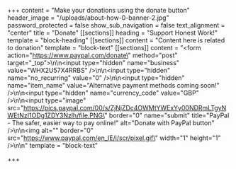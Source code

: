 +++
content = "Make your donations using the donate button"
header_image = "/uploads/about-how-0-banner-2.jpg"
password_protected = false
show_sub_navigation = false
text_alignment = "center"
title = "Donate"
[[sections]]
heading = "Support Honest Work!"
template = "block-heading"
[[sections]]
content = "Content here is related to donation"
template = "block-text"
[[sections]]
content = "<form action=\"https://www.paypal.com/donate\" method=\"post\" target=\"_top\">\n\n<input type=\"hidden\" name=\"business\" value=\"WHX2U57X4RRBS\" />\n\n<input type=\"hidden\" name=\"no_recurring\" value=\"0\" />\n\n<input type=\"hidden\" name=\"item_name\" value=\"Alternative payment methods coming soon!\" />\n\n<input type=\"hidden\" name=\"currency_code\" value=\"GBP\" />\n\n<input type=\"image\" src=\"https://pics.paypal.com/00/s/ZjNjZDc4OWMtYWExYy00NDRmLTgyNWEtNzI1ODg1ZDY3Nzlh/file.PNG\" border=\"0\" name=\"submit\" title=\"PayPal - The safer, easier way to pay online!\" alt=\"Donate with PayPal button\" />\n\n<img alt=\"\" border=\"0\" src=\"https://www.paypal.com/en_IE/i/scr/pixel.gif\" width=\"1\" height=\"1\" />\n\n</form>"
template = "block-text"

+++
